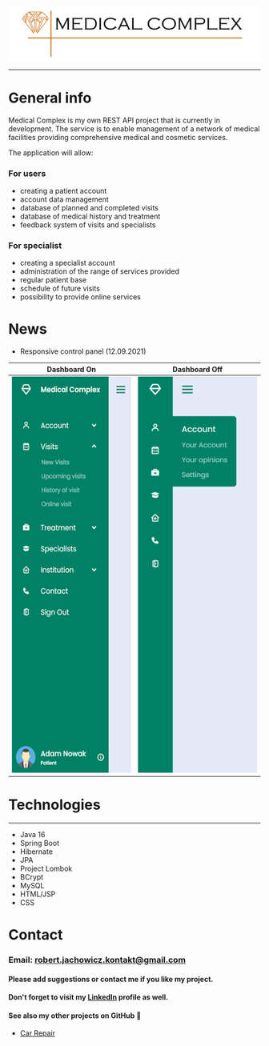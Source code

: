 ![](images/git.jpg)
___

# General info

Medical Complex is my own REST API project that is currently in development. The service is to enable management of a
network of medical facilities providing comprehensive medical and cosmetic services.

The application will allow:

### For users

- creating a patient account
- account data management
- database of planned and completed visits
- database of medical history and treatment
- feedback system of visits and specialists

### For specialist

- creating a specialist account
- administration of the range of services provided
- regular patient base
- schedule of future visits
- possibility to provide online services

# News 

- Responsive control panel (12.09.2021)

|   Dashboard On   |    Dashboard Off   |
|------------------|--------------------|
|   ![](images/dashboard_on.png)    |   ![](images/dashboard_off.png)   |


  
# Technologies

___

- Java 16
- Spring Boot
- Hibernate
- JPA
- Project Lombok
- BCrypt
- MySQL
- HTML/JSP
- CSS

# Contact

### Email: robert.jachowicz.kontakt@gmail.com

#### Please add suggestions or contact me if you like my project.

#### Don't forget to visit my [LinkedIn](https://www.linkedin.com/in/robert-jachowicz-846548214/) profile as well.

#### See also my other projects on GitHub 🙂
- [Car Repair](https://github.com/Robert3107/CarRepair)
